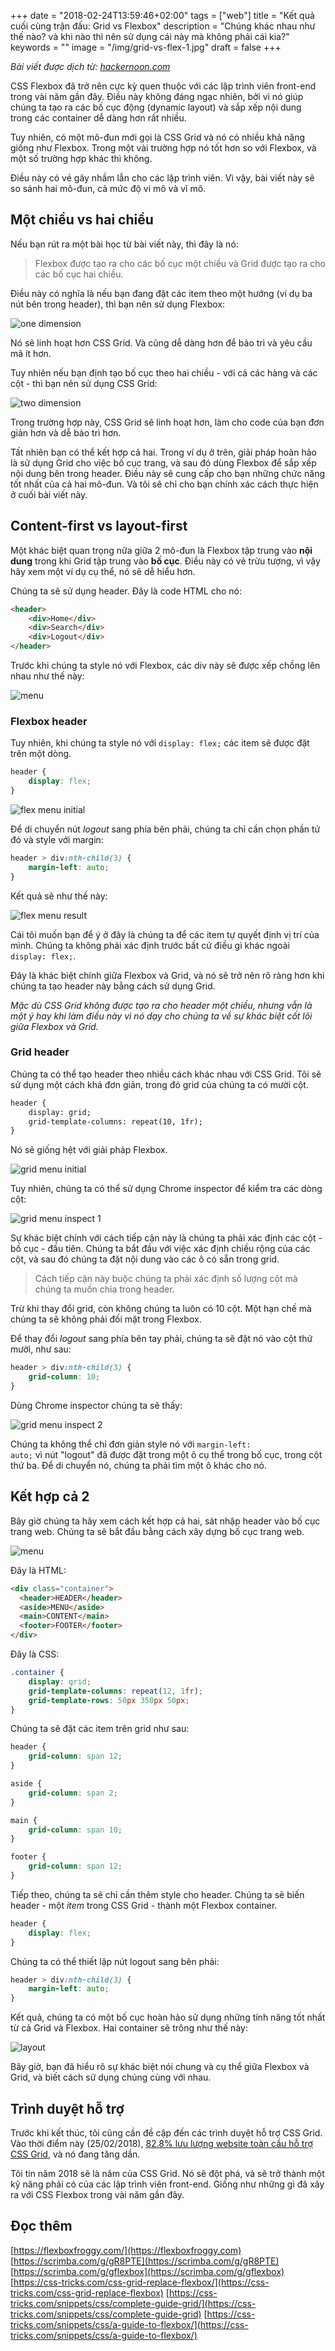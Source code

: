 +++
date = "2018-02-24T13:59:46+02:00"
tags = ["web"]
title = "Kết quả cuối cùng trận đấu: Grid vs Flexbox"
description = "Chúng khác nhau như thế nào? và khi nào thì nên sử dụng cái này mà không phải cái kia?"
keywords = ""
image = "/img/grid-vs-flex-1.jpg"
draft = false
+++

*Bài viết được dịch từ: [hackernoon.com](https://hackernoon.com/the-ultimate-css-battle-grid-vs-flexbox-d40da0449faf)*

CSS Flexbox đã trở nên cực kỳ quen thuộc với các lập trình viên front-end trong vài năm gần đây. Điều này không đáng ngạc nhiên, bởi vì nó giúp chúng ta tạo ra các bố cục động (dynamic layout) và sắp xếp nội dung trong các container dễ dàng hơn rất nhiều. 

Tuy nhiên, có một mô-đun mới gọi là CSS Grid và nó có nhiều khả năng giống như Flexbox. Trong một vài trường hợp nó tốt hơn so với Flexbox, và một số trường hợp khác thì không. 

Điều này có vẻ gây nhầm lẫn cho các lập trình viên. Vì vậy, bài viết này sẽ so sánh hai mô-đun, cả mức độ vi mô và vĩ mô.

## Một chiều vs hai chiều

Nếu bạn rút ra một bài học từ bài viết này, thì đây là nó:

>Flexbox được tạo ra cho các bố cục một chiều và Grid được tạo ra cho các bố cục hai chiều.

Điều này có nghĩa là nếu bạn đang đặt các item theo một hướng (ví dụ ba nút bên trong header), thì bạn nên sử dụng Flexbox:

![one dimension](/img/grid-vs-flex-3.png)

Nó sẽ linh hoạt hơn CSS Grid. Và cũng dễ dàng hơn để bảo trì và yêu cầu mã ít hơn. 

Tuy nhiên nếu bạn định tạo bố cục theo hai chiều - với cả các hàng và các cột - thì bạn nên sử dụng CSS Grid:

![two dimension](/img/grid-vs-flex-4.png)

Trong trường hợp này, CSS Grid sẽ linh hoạt hơn, làm cho code của bạn đơn giản hơn và dễ bảo trì hơn. 

Tất nhiên bạn có thể kết hợp cả hai. Trong ví dụ ở trên, giải pháp hoàn hảo là sử dụng Grid cho việc bố cục trang, và sau đó dùng Flexbox để sắp xếp nội dung bên trong header. Điều này sẽ cung cấp cho bạn những chức năng tốt nhất của cả hai mô-đun. Và tôi sẽ chỉ cho bạn chính xác cách thực hiện ở cuối bài viết này.

## Content-first vs layout-first

Một khác biệt quan trọng nữa giữa 2 mô-đun là Flexbox tập trung vào **nội dung** trong khi Grid tập trung vào **bố cục**. Điều này có vẻ trừu tượng, vì vậy hãy xem một ví dụ cụ thể, nó sẽ dễ hiểu hơn. 

Chúng ta sẽ sử dụng header. Đây là code HTML cho nó:

```html
<header>
    <div>Home</div>
    <div>Search</div>
    <div>Logout</div>
</header>
```

Trước khi chúng ta style nó với Flexbox, các div này sẽ được xếp chồng lên nhau như thế này:

![menu](/img/grid-vs-flex-2.png)

### Flexbox header

Tuy nhiên, khi chúng ta style nó với <code>display: flex;</code> các item sẽ được đặt trên một dòng.

```css
header {
    display: flex;
}
```

![flex menu initial](/img/grid-vs-flex-5.png)

Để di chuyển nút *logout* sang phía bên phải, chúng ta chỉ cần chọn phần tử đó và style với margin:

```css
header > div:nth-child(3) {
    margin-left: auto;
}
```

Kết quả sẽ như thế này:

![flex menu result](/img/grid-vs-flex-6.png)

Cái tôi muốn bạn để ý ở đây là chúng ta để các item tự quyết định vị trí của mình. Chúng ta không phải xác định trước bất cứ điều gì khác ngoài <code>display: flex;</code>. 

Đây là khác biệt chính giữa Flexbox và Grid, và nó sẽ trở nên rõ ràng hơn khi chúng ta tạo header này bằng cách sử dụng Grid. 

*Mặc dù CSS Grid không được tạo ra cho header một chiều, nhưng vẫn là một ý hay khi làm điều này vì nó dạy cho chúng ta về sự khác biệt cốt lõi giữa Flexbox và Grid.*

### Grid header

Chúng ta có thể tạo header theo nhiều cách khác nhau với CSS Grid. Tôi sẽ sử dụng một cách khá đơn giản, trong đó grid của chúng ta có mười cột.

```html
header {
    display: grid;
    grid-template-columns: repeat(10, 1fr);
}
```

Nó sẽ giống hệt với giải pháp Flexbox.

![grid menu initial](/img/grid-vs-flex-5.png)

Tuy nhiên, chúng ta có thể sử dụng Chrome inspector để kiểm tra các dòng cột:

![grid menu inspect 1](/img/grid-vs-flex-7.png)

Sự khác biệt chính với cách tiếp cận này là chúng ta phải xác định các cột - bố cục - đầu tiên. Chúng ta bắt đầu với việc xác định chiều rộng của các cột, và sau đó chúng ta đặt nội dung vào các ô có sẵn trong grid.

>Cách tiếp cận này buộc chúng ta phải xác định số lượng cột mà chúng ta muốn chia trong header.

Trừ khi thay đổi grid, còn không chúng ta luôn có 10 cột. Một hạn chế mà chúng ta sẽ không phải đối mặt trong Flexbox. 

Để thay đổi *logout* sang phía bên tay phải, chúng ta sẽ đặt nó vào cột thứ mười, như sau:

```css
header > div:nth-child(3) {
    grid-column: 10;
}
```

Dùng Chrome inspector chúng ta sẽ thấy:

![grid menu inspect 2](/img/grid-vs-flex-8.png)

Chúng ta không thể chỉ đơn giản style nó với <code>margin-left: auto;</code> vì nút "logout" đã được đặt trong một ô cụ thể trong bố cục, trong cột thứ ba. Để di chuyển nó, chúng ta phải tìm một ô khác cho nó.

## Kết hợp cả 2

Bây giờ chúng ta hãy xem cách kết hợp cả hai, sát nhập header vào bố cục trang web. Chúng ta sẽ bắt đầu bằng cách xây dựng bố cục trang web.

![menu](/img/grid-vs-flex-9.png)

Đây là HTML:

```html
<div class="container">
  <header>HEADER</header>
  <aside>MENU</aside>
  <main>CONTENT</main>
  <footer>FOOTER</footer>
</div>
```

Đây là CSS:

```css
.container {
    display: grid;    
    grid-template-columns: repeat(12, 1fr);
    grid-template-rows: 50px 350px 50px;
}
```

Chúng ta sẽ đặt các item trên grid như sau:

```css
header {
    grid-column: span 12;
}

aside {
    grid-column: span 2;
}

main {
    grid-column: span 10;
}

footer {
    grid-column: span 12;
}
```

Tiếp theo, chúng ta sẽ chỉ cần thêm style cho header. Chúng ta sẽ biến header - một *item* trong CSS Grid - thành một Flexbox container.

```css
header {
    display: flex;
}
```

Chúng ta có thể thiết lập nút logout sang bên phải:

```css 
header > div:nth-child(3) {
    margin-left: auto;
}
```

Kết quả, chúng ta có một bố cục hoàn hảo sử dụng những tính năng tốt nhất từ ​​cả Grid và Flexbox. Hai container sẽ trông như thế này:

![layout](/img/grid-vs-flex-10.png)

Bây giờ, bạn đã hiểu rõ sự khác biệt nói chung và cụ thể giữa Flexbox và Grid, và biết cách sử dụng chúng cùng với nhau.

## Trình duyệt hỗ trợ

Trước khi kết thúc, tôi cũng cần đề cập đến các trình duyệt hỗ trợ CSS Grid. Vào thời điểm này (25/02/2018), [82.8% lưu lượng website toàn cầu hỗ trợ CSS Grid](https://caniuse.com/#feat=css-grid), và nó đang tăng dần. 

Tôi tin năm 2018 sẽ là năm của CSS Grid. Nó sẽ đột phá, và sẽ trở thành một kỹ năng phải có của các lập trình viên front-end. Giống như những gì đã xảy ra với CSS Flexbox trong vài năm gần đây.

## Đọc thêm
[https://flexboxfroggy.com/](https://flexboxfroggy.com)
[https://scrimba.com/g/gR8PTE](https://scrimba.com/g/gR8PTE)
[https://scrimba.com/g/gflexbox](https://scrimba.com/g/gflexbox)
[https://css-tricks.com/css-grid-replace-flexbox/](https://css-tricks.com/css-grid-replace-flexbox)
[https://css-tricks.com/snippets/css/complete-guide-grid/](https://css-tricks.com/snippets/css/complete-guide-grid)
[https://css-tricks.com/snippets/css/a-guide-to-flexbox/](https://css-tricks.com/snippets/css/a-guide-to-flexbox/)